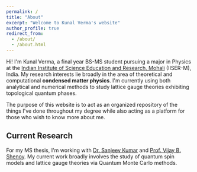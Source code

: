 ```yaml
---
permalink: /
title: "About"
excerpt: "Welcome to Kunal Verma's website"
author_profile: true
redirect_from: 
  - /about/
  - /about.html
---
```



Hi! I'm Kunal Verma, a final year BS-MS student pursuing a major in Physics at the [Indian Institute of Science Education and Research, Mohali](https://www.iisermohali.ac.in/) (IISER-M), India. My research interests lie broadly in the area of theoretical and computational **condensed matter physics**. I'm currently using both analytical and numerical methods to study lattice gauge theories exhibiting topological quantum phases.

The purpose of this website is to act as an organized repository of the things I've done throughout my degree while also acting as a platform for those who wish to know more about me.

Current Research
---
For my MS thesis, I'm working with [Dr. Sanjeev Kumar](https://web.iisermohali.ac.in/dept/physics/Sanjeev_Kumar.html) and [Prof. Vijay B. Shenoy](http://www.physics.iisc.ac.in/~shenoy/). My current work broadly involves the study of quantum spin models and lattice gauge theories via Quantum Monte Carlo methods.

